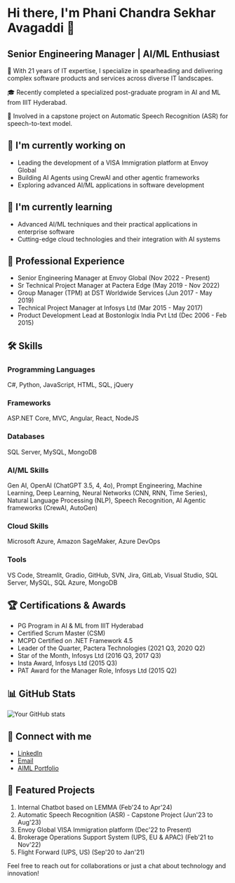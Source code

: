 # Hi there, I'm Phani Chandra Sekhar Avagaddi 👋

## Senior Engineering Manager | AI/ML Enthusiast

🚀 With 21 years of IT expertise, I specialize in spearheading and delivering complex software products and services across diverse IT landscapes.

🎓 Recently completed a specialized post-graduate program in AI and ML from IIIT Hyderabad.

🤖 Involved in a capstone project on Automatic Speech Recognition (ASR) for speech-to-text model.

## 🔭 I'm currently working on
- Leading the development of a VISA Immigration platform at Envoy Global
- Building AI Agents using CrewAI and other agentic frameworks
- Exploring advanced AI/ML applications in software development

## 🌱 I'm currently learning
- Advanced AI/ML techniques and their practical applications in enterprise software
- Cutting-edge cloud technologies and their integration with AI systems

## 💼 Professional Experience
- Senior Engineering Manager at Envoy Global (Nov 2022 - Present)
- Sr Technical Project Manager at Pactera Edge (May 2019 - Nov 2022)
- Group Manager (TPM) at DST Worldwide Services (Jun 2017 - May 2019)
- Technical Project Manager at Infosys Ltd (Mar 2015 - May 2017)
- Product Development Lead at Bostonlogix India Pvt Ltd (Dec 2006 - Feb 2015)

## 🛠 Skills

### Programming Languages
C#, Python, JavaScript, HTML, SQL, jQuery

### Frameworks
ASP.NET Core, MVC, Angular, React, NodeJS

### Databases
SQL Server, MySQL, MongoDB

### AI/ML Skills
Gen AI, OpenAI (ChatGPT 3.5, 4, 4o), Prompt Engineering, Machine Learning, Deep Learning, Neural Networks (CNN, RNN, Time Series), Natural Language Processing (NLP), Speech Recognition, AI Agentic frameworks (CrewAI, AutoGen)

### Cloud Skills
Microsoft Azure, Amazon SageMaker, Azure DevOps

### Tools
VS Code, Streamlit, Gradio, GitHub, SVN, Jira, GitLab, Visual Studio, SQL Server, MySQL, SQL Azure, MongoDB

## 🏆 Certifications & Awards
- PG Program in AI & ML from IIIT Hyderabad
- Certified Scrum Master (CSM)
- MCPD Certified on .NET Framework 4.5
- Leader of the Quarter, Pactera Technologies (2021 Q3, 2020 Q2)
- Star of the Month, Infosys Ltd (2016 Q3, 2017 Q3)
- Insta Award, Infosys Ltd (2015 Q3)
- PAT Award for the Manager Role, Infosys Ltd (2015 Q2)

## 📊 GitHub Stats
![Your GitHub stats](https://github-readme-stats.vercel.app/api?username=yourusername&show_icons=true)

## 🔗 Connect with me
- [LinkedIn](https://www.linkedin.com/in/pcsekhar/)
- [Email](mailto:phaniavagaddi@gmail.com)
- [AIML Portfolio](https://portfolios.talentsprint.com/AIML/223602)

## 📌 Featured Projects
1. Internal Chatbot based on LEMMA (Feb'24 to Apr'24)
2. Automatic Speech Recognition (ASR) - Capstone Project (Jun'23 to Aug'23)
3. Envoy Global VISA Immigration platform (Dec'22 to Present)
4. Brokerage Operations Support System (UPS, EU & APAC) (Feb'21 to Nov'22)
5. Flight Forward (UPS, US) (Sep'20 to Jan'21)

Feel free to reach out for collaborations or just a chat about technology and innovation!
